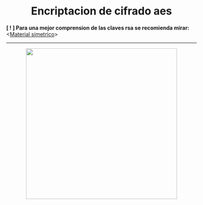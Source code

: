 <h1 align="center"> Encriptacion de cifrado aes </h1>

**[ ! ] Para una mejor comprension de las claves rsa se recomienda mirar:** <[Material simetrico](https://github.com/Hydr4Online/Encriptacion/blob/main/Material_simetrica.md)>

---

<p align="center">
  <img src="https://i.pinimg.com/564x/86/9e/d7/869ed7e5ff471c0479c55fd8430640c2.jpg" width="400" height="auto">
</p>
